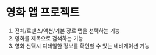 # 영화 앱 프로젝트

1. 전체/로맨스/액션/기본 장르 탭을 선택하는 기능
2. 영화를 제목으로 검색하는 기능
3. 영화 선택시 디테일한 정보를 확인할 수 있는 네비게이션 기능
